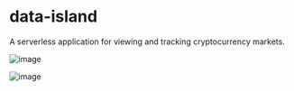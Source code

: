 # data-island
A serverless application for viewing and tracking cryptocurrency markets.


![image](https://github.com/keabyte/data-island/assets/15725137/e1ff459d-f573-40f4-a80a-69bcd3014441)

![image](https://github.com/keabyte/data-island/assets/15725137/1a4e3bae-d464-4f85-a2a7-ee6ff1a72c2b)

